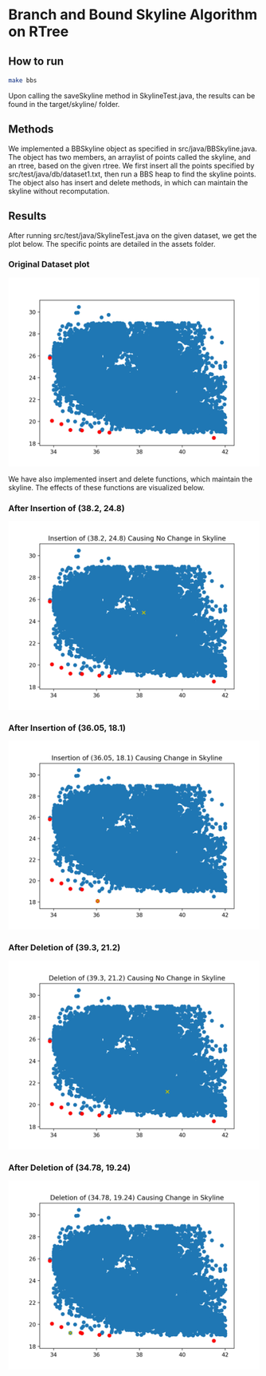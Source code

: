 # Branch and Bound Skyline Algorithm on RTree

## How to run

```bash
make bbs
```
Upon calling the saveSkyline method in SkylineTest.java, the results can be found in the target/skyline/ folder.

## Methods
We implemented a BBSkyline object as specified in src/java/BBSkyline.java.
The object has two members, an arraylist of points called the skyline, and an rtree, based on the given rtree.
We first insert all the points specified by src/test/java/db/dataset1.txt, then run a BBS heap to find the skyline points.
The object also has insert and delete methods, in which can maintain the skyline without recomputation.


## Results

After running src/test/java/SkylineTest.java on the given dataset, we get the plot below. The specific points are detailed in the assets folder.

### Original Dataset plot

![Original Dataset](assets/orig.png)

We have also implemented insert and delete functions, which maintain the skyline. The effects of these functions are visualized below.

### After Insertion of (38.2, 24.8)

![Insert 38.2, 24.8](assets/insert_dominate.png)

### After Insertion of (36.05, 18.1)

![Insert 36.05, 18.1](assets/insert_skyline.png)

### After Deletion of (39.3, 21.2)

![Delete 39.3, 21.2](assets/delete_dominate.png)

### After Deletion of (34.78, 19.24)

![Delete 34.78, 19.24](assets/delete_skyline.png)
